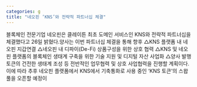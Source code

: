 ```yaml
---
categories: g
title: "네오핀 ‘KNS’와 전략적 파트너십 체결"
---
```

블록체인 전문기업 네오핀은 클레이튼 최초 도메인 서비스인 KNS와 전략적 파트너십을 체결했다고 26일 밝혔다.양사는 이번 파트너십 체결을 통해 향후 △KNS 플랫폼 내 네오핀 지갑연결 △네오핀 내 디파이(De-Fi) 상품구성을 위한 상호 협력 △KNS 및 네오핀 플랫폼의 블록체인 생태계 구축을 위한 기술 지원 및 디지털 자산 사업화 △양사 발행 토큰의 건전한 생태계 조성 등 전반적인 업무협력 및 상호 사업협력을 진행할 계획이다.이에 따라 추후 네오핀 플랫폼에서 KNS에서 기축통화로 사용 중인 ‘KNS 토큰’의 스왑풀을 오픈할 예정이